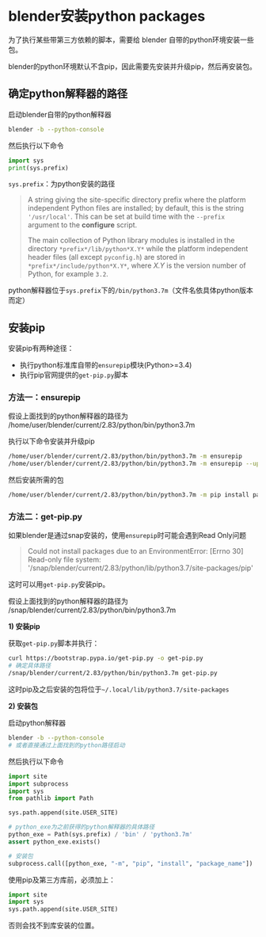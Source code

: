 # blender安装python packages

为了执行某些带第三方依赖的脚本，需要给 blender 自带的python环境安装一些包。

blender的python环境默认不含pip，因此需要先安装并升级pip，然后再安装包。

## 确定python解释器的路径

启动blender自带的python解释器

```bash
blender -b --python-console
```

然后执行以下命令

```python
import sys
print(sys.prefix)
```

`sys.prefix`：为python安装的路径

> A string giving the site-specific directory prefix where the platform independent Python files are installed; by default, this is the string `'/usr/local'`. This can be set at build time with the `--prefix` argument to the **configure** script.
>
> The main collection of Python library modules is installed in the directory `*prefix*/lib/python*X.Y*` while the platform independent header files (all except `pyconfig.h`) are stored in `*prefix*/include/python*X.Y*`, where *X.Y* is the version number of Python, for example `3.2`.

python解释器位于`sys.prefix`下的`/bin/python3.7m`（文件名依具体python版本而定）

## 安装pip

安装pip有两种途径：

- 执行python标准库自带的`ensurepip`模块(Python>=3.4)
- 执行pip官网提供的`get-pip.py`脚本

### 方法一：ensurepip

假设上面找到的python解释器的路径为 /home/user/blender/current/2.83/python/bin/python3.7m

执行以下命令安装并升级pip

```bash
/home/user/blender/current/2.83/python/bin/python3.7m -m ensurepip
/home/user/blender/current/2.83/python/bin/python3.7m -m ensurepip --upgrade
```

然后安装所需的包

```bash
/home/user/blender/current/2.83/python/bin/python3.7m -m pip install package_name
```

### 方法二：get-pip.py

如果blender是通过snap安装的，使用`ensurepip`时可能会遇到Read Only问题

> Could not install packages due to an EnvironmentError: [Errno 30] Read-only file system: '/snap/blender/current/2.83/python/lib/python3.7/site-packages/pip'

这时可以用`get-pip.py`安装pip。

假设上面找到的python解释器的路径为 /snap/blender/current/2.83/python/bin/python3.7m

**1) 安装pip**

获取`get-pip.py`脚本并执行：


```bash
curl https://bootstrap.pypa.io/get-pip.py -o get-pip.py
# 确定具体路径
/snap/blender/current/2.83/python/bin/python3.7m get-pip.py
```

这时pip及之后安装的包将位于`~/.local/lib/python3.7/site-packages`

**2) 安装包**

启动python解释器

```bash
blender -b --python-console
# 或者直接通过上面找到的python路径启动
```

然后执行以下命令

```python
import site
import subprocess
import sys
from pathlib import Path

sys.path.append(site.USER_SITE)

# python_exe为之前获得的python解释器的具体路径
python_exe = Path(sys.prefix) / 'bin' / 'python3.7m'
assert python_exe.exists()

# 安装包
subprocess.call([python_exe, "-m", "pip", "install", "package_name"])
```

使用pip及第三方库前，必须加上：

```python
import site
import sys
sys.path.append(site.USER_SITE)
```

否则会找不到库安装的位置。

